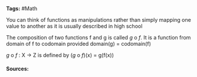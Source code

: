 **Tags:** #Math

You can think of functions as manipulations rather than simply mapping one value to another as it is usually described in high school

The composition of two functions f and g is called *g* o *f*. It is a function from domain of f to codomain provided domain(g) = codomain(f)

*g* o *f* : X -> Z is defined by (*g* o *f*)(x) = g(f(x))
#### Sources: